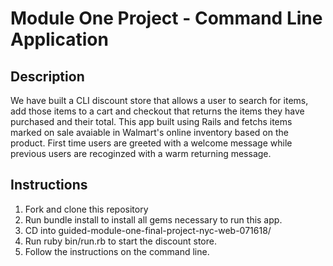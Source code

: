 # Module One Project - Command Line Application 

## Description 
We have built a CLI discount store that allows a user to search for items, add those items to a cart and checkout that returns the items they have purchased and their total. This app built using Rails and fetchs items marked on sale avaiable in Walmart's online inventory based on the product. First time users are greeted with a welcome message while previous users are recoginzed with a warm returning message.  

## Instructions 
1. Fork and clone this repository
2. Run  bundle install  to install all gems necessary to run this app. 
3. CD into guided-module-one-final-project-nyc-web-071618/
4. Run  ruby bin/run.rb to start the discount store. 
5. Follow the instructions on the command line. 

